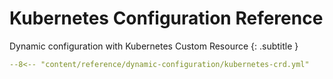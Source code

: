 # Kubernetes Configuration Reference

Dynamic configuration with Kubernetes Custom Resource
{: .subtitle }

```yaml
--8<-- "content/reference/dynamic-configuration/kubernetes-crd.yml"
```
